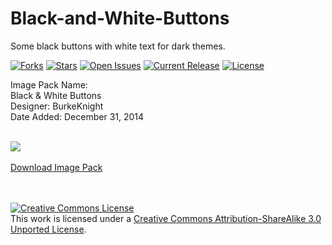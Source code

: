 # Black-and-White-Buttons
Some black buttons with white text for dark themes.<br />

[![Forks](https://img.shields.io/github/forks/BK-Templates/Black-and-White-Buttons.svg)](https://github.com/BK-Templates/Black-and-White-Buttons/network)
[![Stars](https://img.shields.io/github/stars/BK-Templates/Black-and-White-Buttons.svg)](hhttps://github.com/BK-Templates/Black-and-White-Buttons/stargazers)
[![Open Issues](https://img.shields.io/github/issues/BK-Templates/Black-and-White-Buttons.svg)](https://github.com/BK-Templates/Black-and-White-Buttons/issues)
[![Current Release](https://img.shields.io/github/release/BK-Templates/Black-and-White-Buttons.svg)](https://github.com/BK-Templates/Black-and-White-Buttons/releases)
[![License](https://img.shields.io/badge/License-Creative%20Commons%20License-red.svg)](http://creativecommons.org/licenses/by-sa/3.0/deed.en_US)

Image Pack Name:<br />
Black & White Buttons<br />
Designer: BurkeKnight<br />
Date Added: December 31, 2014<br /><br />

<img src="http://www.burkeknight.com/img/Buttons.png" /><br /><br />
<a href="https://github.com/BurkeKnight/Black-and-White-Buttons/archive/master.zip">Download Image Pack</a>

<br /><br /><a rel="license" href="http://creativecommons.org/licenses/by-sa/3.0/deed.en_US"><img alt="Creative Commons License" style="border-width:0" src="http://i.creativecommons.org/l/by-sa/3.0/88x31.png" /></a><br />This work is licensed under a <a rel="license" href="http://creativecommons.org/licenses/by-sa/3.0/deed.en_US">Creative Commons Attribution-ShareAlike 3.0 Unported License</a>.
